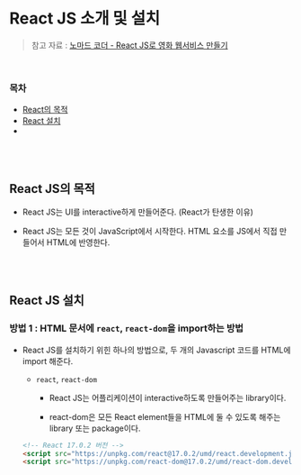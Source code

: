 # React JS 소개 및 설치

> 참고 자료 : <a href="https://nomadcoders.co/react-for-beginners">노마드 코더 - React JS로 영화 웹서비스 만들기</a>

<br/>

### 목차

- <a href="https://github.com/SangYoonLee1231/TIL/blob/main/React%20JS/about_react.md#react%EC%9D%98-%EB%AA%A9%EC%A0%81">React의 목적</a>
- <a href="https://github.com/SangYoonLee1231/TIL/blob/main/React%20JS/about_react.md#react-%EC%84%A4%EC%B9%98">React 설치</a>
- <a href=""></a>

<br/><br/>

## React JS의 목적

- React JS는 UI를 interactive하게 만들어준다. (React가 탄생한 이유)

- React JS는 모든 것이 JavaScript에서 시작한다. HTML 요소를 JS에서 직접 만들어서 HTML에 반영한다.

<br/><br/>

## React JS 설치

### 방법 1 : HTML 문서에 <code>react</code>, <code>react-dom</code>을 import하는 방법

- React JS를 설치하기 위힌 하나의 방법으로, 두 개의 Javascript 코드를 HTML에 import 해준다.

  - <code>react</code>, <code>react-dom</code>

    - React JS는 어플리케이션이 interactive하도록 만들어주는 library이다.

    - react-dom은 모든 React element들을 HTML에 둘 수 있도록 해주는 library 또는 package이다.

  ```html
  <!-- React 17.0.2 버전 -->
  <script src="https://unpkg.com/react@17.0.2/umd/react.development.js"></script>
  <script src="https://unpkg.com/react-dom@17.0.2/umd/react-dom.development.js"></script>
  ```

<br/><br/>

##